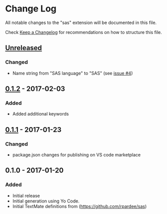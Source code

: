 # Change Log
All notable changes to the "sas" extension will be documented in this file.

Check [Keep a Changelog](http://keepachangelog.com/) for recommendations on how to structure this file.

## [Unreleased]
### Changed
- Name string from "SAS language" to "SAS" (see [issue #4](https://github.com/VaccineAndDrugEvaluationCentre/vscode-sas-language/issues/4)) 

## [0.1.2] - 2017-02-03
### Added
- Added additional keywords

## [0.1.1] - 2017-01-23
### Changed
- package.json changes for publishing on VS code marketplace

## 0.1.0 - 2017-01-20
### Added
- Initial release
- Initial generation using Yo Code.
- Initial TextMate definitions from (https://github.com/rpardee/sas)

[Unreleased]: https://github.com/VaccineAndDrugEvaluationCentre/vscode-sas-language/compare/v0.1.2...HEAD
[0.1.2]: https://github.com/VaccineAndDrugEvaluationCentre/vscode-sas-language/compare/v0.1.1...v0.1.2
[0.1.1]: https://github.com/VaccineAndDrugEvaluationCentre/vscode-sas-language/compare/v0.1.0...v0.1.1

